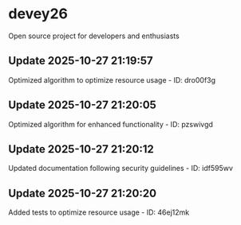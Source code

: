 # devey26
Open source project for developers and enthusiasts

## Update 2025-10-27 21:19:57
Optimized algorithm to optimize resource usage - ID: dro00f3g


## Update 2025-10-27 21:20:05
Optimized algorithm for enhanced functionality - ID: pzswivgd


## Update 2025-10-27 21:20:12
Updated documentation following security guidelines - ID: idf595wv


## Update 2025-10-27 21:20:20
Added tests to optimize resource usage - ID: 46ej12mk

